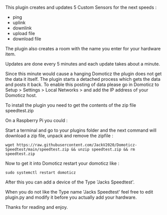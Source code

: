 This plugin creates and updates 5 Custom Sensors for the next speeds : 

 - ping
 - uplink
 - downlink
 - upload file
 - download file

The plugin also creates a room with the name you enter for your hardware item.

Updates are done every 5 minutes and each update takes about a minute.

Since this minute would cause a hanging Domoticz the plugin does not get the data it itself.
The plugin starts a detached process which gets the data and posts it back.
To enable this posting of data please go in Domoticz to Setup > Settings > Local Networks > and add the IP address of your Domoticz host.

To install the plugin you need to get the contents of the zip file speedtest.zip

On a Raspberry Pi you could :

Start a terminal and go to your plugins folder and the next command will download a zip file, unpack and remove the zipfile : 

    wget https://raw.githubusercontent.com/JackV2020/Domoticz-Speedtest/main/speedtest.zip && unzip speedtest.zip && rm speedtest.zip

Now to get it into Domoticz restart your domoticz like :

    sudo systemctl restart domoticz

After this you can add a device of the Type 'Jacks Speedtest'.

When you do not like the Type name 'Jacks Speedtest' feel free to edit plugin.py and modify it before you actually add your hardware.


Thanks for reading and enjoy.

